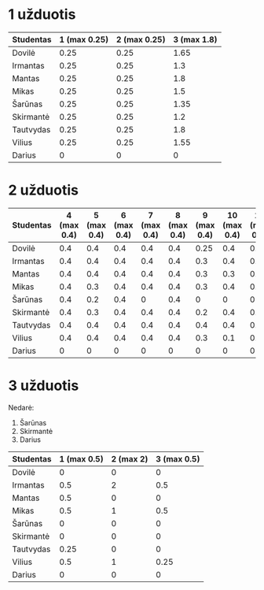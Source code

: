 # 1 užduotis
| Studentas | 1 (max 0.25) | 2 (max 0.25) | 3 (max 1.8) |
|-----------|-------------|-----------|-------------|
| Dovilė    |   0.25      |    0.25   |     1.65    |
| Irmantas  |   0.25      |    0.25   |     1.3     |
| Mantas    |   0.25      |    0.25   |     1.8     |
| Mikas     |   0.25      |    0.25   |     1.5     |
| Šarūnas   |   0.25      |    0.25   |     1.35    |
| Skirmantė |   0.25      |    0.25   |     1.2     |
| Tautvydas |   0.25      |    0.25   |     1.8     |
| Vilius    |   0.25      |    0.25   |     1.55    |
| Darius    |   0         |    0      |     0       |

# 2 užduotis 
| Studentas | 4 (max 0.4) | 5 (max 0.4) | 6 (max 0.4) | 7 (max 0.4) | 8 (max 0.4) | 9 (max 0.4) | 10 (max 0.4) | 11 (max 0.4) | 12 (max 0.4) | 13 (max 0.4) | 14 (max 0.4) | 15 (max 0.4) | 16 (max 0.4) |
|-----------|-------------|-----------  |-------------|-------------|-------------|-------------|-------------|-------------|-------------|-------------|-------------|-------------|-------------|
| Dovilė    | 0.4         | 0.4         | 0.4         | 0.4         | 0.4         | 0.25           | 0.4           | 0.4           | 0.1           | 0.1           | 0.25           | 0.4           | 0.4           |
| Irmantas  | 0.4         | 0.4         | 0.4         | 0.4         | 0.4         | 0.3           | 0.4           | 0.35           | 0.3           | 0.4           | 0.35           | 0.4           | 0.4           |
| Mantas    | 0.4         | 0.4         | 0.4         | 0.4         | 0.4         | 0.3           | 0.3           | 0.3           | 0.3           | 0.3           | 0.3           | 0.4           | 0.4           |
| Mikas     | 0.4         | 0.3         | 0.4         | 0.4         | 0.4         | 0.3           | 0.4           | 0.4           | 0.3           | 0.2           | 0.4           | 0.4           | 0.4           |
| Šarūnas   | 0.4         | 0.2         | 0.4         | 0           | 0.4         | 0           | 0           | 0           | 0           | 0           | 0           | 0           | 0           |
| Skirmantė | 0.4         | 0.3         | 0.4         | 0.4         | 0.4         | 0.2           | 0.4           | 0.3           | 0           | 0.3           | 0.2           | 0.1           | 0           |
| Tautvydas | 0.4         | 0.4         | 0.4         | 0.4         | 0.4         | 0.4           | 0.4           | 0.3           | 0.2           | 0.2           | 0.3           | 0.4           | 0.4           |
| Vilius    | 0.4         | 0.4         | 0.4         | 0.4         | 0.4         | 0.3           | 0.1           | 0.35           | 0.3           | 0.25           | 0.4           | 0.4           | 0.4           |
| Darius    | 0           | 0           | 0           |  0          | 0           | 0           | 0           | 0           | 0           | 0           | 0           | 0           | 0           |

# 3 užduotis 
Nedarė:
1. Šarūnas
2. Skirmantė
3. Darius

| Studentas | 1 (max 0.5) | 2 (max 2) | 3 (max 0.5) |
|-----------|-------------|-----------|-------------|
| Dovilė    | 0           | 0         | 0           |
| Irmantas  | 0.5         | 2         | 0.5         |
| Mantas    | 0.5         | 0         | 0           |
| Mikas     | 0.5         | 1         | 0.5         |
| Šarūnas   | 0           | 0         | 0           |
| Skirmantė | 0           | 0         | 0           |
| Tautvydas | 0.25        | 0         | 0           |
| Vilius    | 0.5         | 1         | 0.25        |
| Darius    |  0          | 0         | 0           |